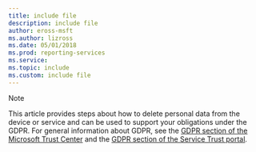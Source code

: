 ```yaml
---
title: include file
description: include file
author: eross-msft
ms.author: lizross
ms.date: 05/01/2018
ms.prod: reporting-services
ms.service:
ms.topic: include
ms.custom: include file
---
```



> [!Note]
> This article provides steps about how to delete personal data from the device or service and can be used to support your obligations under the GDPR. For general information about GDPR, see the [GDPR section of the Microsoft Trust Center](https://www.microsoft.com/trust-center/privacy/gdpr-overview?rtc=1) and the [GDPR section of the Service Trust portal](https://servicetrust.microsoft.com/ViewPage/GDPRGetStarted).